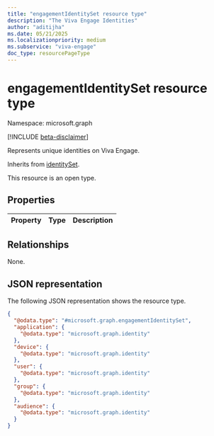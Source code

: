 ```yaml
---
title: "engagementIdentitySet resource type"
description: "The Viva Engage Identities"
author: "aditijha"
ms.date: 05/21/2025
ms.localizationpriority: medium
ms.subservice: "viva-engage"
doc_type: resourcePageType
---
```


# engagementIdentitySet resource type

Namespace: microsoft.graph

[!INCLUDE [beta-disclaimer](../../includes/beta-disclaimer.md)]

Represents unique identities on Viva Engage.


Inherits from [identitySet](../resources/identityset.md).

This resource is an open type.

## Properties
|Property|Type|Description|
|:---|:---|:---|

## Relationships
None.

## JSON representation
The following JSON representation shows the resource type.
<!-- {
  "blockType": "resource",
  "@odata.type": "microsoft.graph.engagementIdentitySet"
}
-->
``` json
{
  "@odata.type": "#microsoft.graph.engagementIdentitySet",
  "application": {
    "@odata.type": "microsoft.graph.identity"
  },
  "device": {
    "@odata.type": "microsoft.graph.identity"
  },
  "user": {
    "@odata.type": "microsoft.graph.identity"
  },
  "group": {
    "@odata.type": "microsoft.graph.identity"
  },
  "audience": {
    "@odata.type": "microsoft.graph.identity"
  }
}
```

